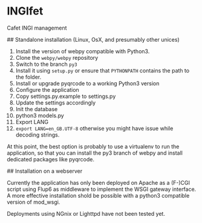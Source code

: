 # INGIfet
Cafet INGI management

## Standalone installation (Linux, OsX, and presumably other unices)

1. Install the version of webpy compatible with Python3.
  1. Clone the `webpy/webpy` repository
  2. Switch to the branch `py3`
  3. Install it using `setup.py` or ensure that `PYTHONPATH` contains the path to the folder.
  4. Install or upgrade pyqrcode to a working Python3 version
2. Configure the application
  1. Copy settings.py.example to settings.py
  2. Update the settings accordingly
3. Init the database
  1. python3 models.py
4. Export LANG
  1. `export LANG=en_GB.UTF-8` otherwise you might have issue while decoding strings.

At this point, the best option is probably to use a virtualenv to run the application, so that you can install the py3 branch of webpy and install dedicated packages like pyqrcode.

## Installation on a webserver

Currently the application has only been deployed on Apache as a (F-)CGI script using Flup6 as middleware to implement the WSGI gateway interface. A more effective installation shold be possible with a python3 compatible version of mod_wsgi.

Deployments using NGnix or Lighttpd have not been tested yet.
